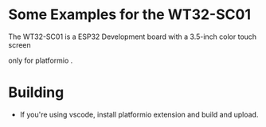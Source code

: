 # Some Examples for the WT32-SC01 
The WT32-SC01 is a ESP32 Development board with a 3.5-inch color touch screen

only for platformio .

# Building

* If you're using vscode, install platformio extension and build and upload.
